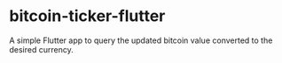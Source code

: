 # bitcoin-ticker-flutter
 A simple Flutter app to query the updated bitcoin value converted to the desired currency.

